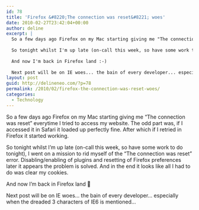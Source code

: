 ```yaml
---
id: 78
title: 'Firefox &#8220;The connection was reset&#8221; woes'
date: 2010-02-27T23:42:04+00:00
author: deline
excerpt: |
  So a few days ago Firefox on my Mac starting giving me "The connection was reset" everytime I tried to access my website. The odd part was, if I accessed it in Safari it loaded up perfectly fine. After which if I retried in Firefox it started working.
  
  So tonight whilst I'm up late (on-call this week, so have some work to do tonight), I went on a mission to rid myself of the "The connection was reset" error. Disabling/enabling of plugins and resetting of Firefox preferences later it appears the problem is solved. And in the end it looks like all I had to do was clear my cookies.
  
  And now I'm back in Firefox land :-)
  
  Next post will be on IE woes... the bain of every developer... especially when the dreaded 3 characters of IE6 is mentioned...
layout: post
guid: http://delineneo.com/?p=78
permalink: /2010/02/firefox-the-connection-was-reset-woes/
categories:
  - Technology
---
```

So a few days ago Firefox on my Mac starting giving me &#8220;The connection was reset&#8221; everytime I tried to access my website. The odd part was, if I accessed it in Safari it loaded up perfectly fine. After which if I retried in Firefox it started working.

So tonight whilst I&#8217;m up late (on-call this week, so have some work to do tonight), I went on a mission to rid myself of the &#8220;The connection was reset&#8221; error. Disabling/enabling of plugins and resetting of Firefox preferences later it appears the problem is solved. And in the end it looks like all I had to do was clear my cookies.

And now I&#8217;m back in Firefox land 🙂

Next post will be on IE woes&#8230; the bain of every developer&#8230; especially when the dreaded 3 characters of IE6 is mentioned&#8230;